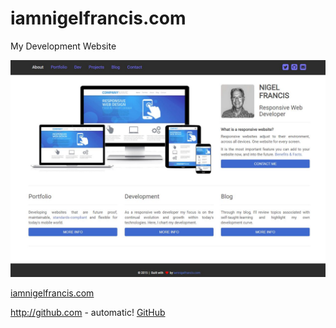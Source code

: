# iamnigelfrancis.com
My Development Website

![Front Page](/images/iamnigelfrancis-page.JPG)

[iamnigelfrancis.com](https://iamnigelfrancis.com)

http://github.com - automatic!
[GitHub](http://github.com)